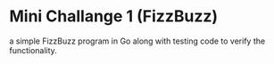 # Mini Challange 1 (FizzBuzz)

a simple FizzBuzz program in Go along with testing code to verify the functionality.
